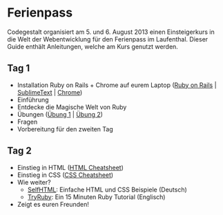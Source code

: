 # Ferienpass

Codegestalt organisiert am 5. und 6. August 2013 einen Einsteigerkurs in die Welt der Webentwicklung für den Ferienpass im Laufenthal.
Dieser Guide enthält Anleitungen, welche am Kurs genutzt werden.

## Tag 1

* Installation Ruby on Rails + Chrome auf eurem Laptop ([Ruby on Rails](/rails/installation.de.md) | [SublimeText](http://www.sublimetext.com/2) | [Chrome](https://www.google.com/intl/en/chrome/browser/?brand=CHMO#eula))
* Einführung
* Entdecke die Magische Welt von Ruby
* Übungen ([Übung 1](exercises/exercise-01.de.md) | [Übung 2](exercises/exercise-02.de.md))
* Fragen
* Vorbereitung für den zweiten Tag

## Tag 2

* Einstieg in HTML ([HTML Cheatsheet](cheatsheets/html.de.md))
* Einstieg in CSS ([CSS Cheatsheet](cheatsheets/css.de.md))
* Wie weiter?
  * [SelfHTML](http://de.selfhtml.org/): Einfache HTML und CSS Beispiele (Deutsch)
  * [TryRuby](http://tryruby.org/): Ein 15 Minuten Ruby Tutorial (Englisch)
* Zeigt es euren Freunden!

